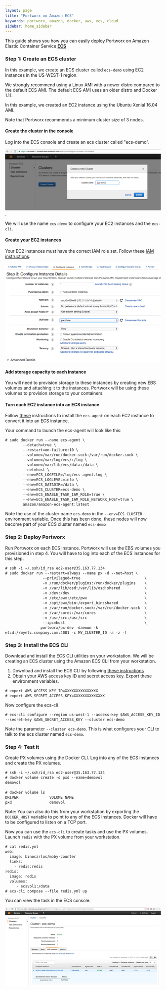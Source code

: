 ```yaml
---
layout: page
title: "Portworx on Amazon ECS"
keywords: portworx, amazon, docker, aws, ecs, cloud
sidebar: home_sidebar
---
```


This guide shows you how you can easily deploy Portworx on Amazon Elastic Container Service [**ECS**](https://aws.amazon.com/ecs/)

### Step 1: Create an ECS cluster
In this example, we create an ECS cluster called `ecs-demo` using EC2 instances in the US-WEST-1 region.

We strongly recommend using a Linux AMI with a newer distro compared to the default ECS AMI.  The default ECS AMI uses an older distro and Docker 1.11.

In this example, we created an EC2 instance using the Ubuntu Xenial 16.04 AMI.

Note that Portworx recommends a minimum cluster size of 3 nodes.

#### Create the cluster in the console
Log into the ECS console and create an ecs cluster called "ecs-demo".

![ecs-clust-create](images/ecs-clust-create.png "ecs").

We will use the name `ecs-demo` to configure your EC2 instances and the `ecs-cli`.

#### Create your EC2 instances
Your EC2 instances must have the correct IAM role set.  Follow these [IAM instructions](http://docs.aws.amazon.com/AmazonECS/latest/developerguide/instance_IAM_role.html).

![IAM](images/iam-role.png "IAM")

#### Add storage capacity to each instance
You will need to provision storage to these instances by creating new EBS volumes and attaching it to the instances.  Portworx will be using these volumes to provision storage to your containers.

#### Turn each EC2 instance into an ECS instance
Follow [these](http://docs.aws.amazon.com/AmazonECS/latest/developerguide/ecs-agent-install.html) instructions to install the `ecs-agent` on each EC2 instance to convert it into an ECS instance.

Your command to launch the ecs-agent will look like this:

```
# sudo docker run --name ecs-agent \
		--detach=true \
		--restart=on-failure:10 \
		--volume=/var/run/docker.sock:/var/run/docker.sock \
		--volume=/var/log/ecs/:/log \
		--volume=/var/lib/ecs/data:/data \
		--net=host \
		--env=ECS_LOGFILE=/log/ecs-agent.log \
		--env=ECS_LOGLEVEL=info \
		--env=ECS_DATADIR=/data \
		--env=ECS_CLUSTER=ecs-demo \
		--env=ECS_ENABLE_TASK_IAM_ROLE=true \
		--env=ECS_ENABLE_TASK_IAM_ROLE_NETWORK_HOST=true \
		amazon/amazon-ecs-agent:latest
```

Note the use of the cluster name `ecs-demo` in the `--env=ECS_CLUSTER` environment variable.  Once this has been done, these nodes will now become part of your ECS cluster named `ecs-demo`

### Step 2: Deploy Portworx
Run Portworx on each ECS instance.  Portworx will use the EBS volumes you provisioned in step 4.  You will have to log into each of the ECS instances for this step.

```
# ssh -i ~/.ssh/id_rsa ec2-user@35.163.77.134
# sudo docker run --restart=always --name px -d --net=host \
                 --privileged=true                             \
                 -v /run/docker/plugins:/run/docker/plugins    \
                 -v /var/lib/osd:/var/lib/osd:shared           \
                 -v /dev:/dev                                  \
                 -v /etc/pwx:/etc/pwx                          \
                 -v /opt/pwx/bin:/export_bin:shared            \
                 -v /var/run/docker.sock:/var/run/docker.sock  \
                 -v /var/cores:/var/cores                      \
                 -v /usr/src:/usr/src                          \
                 --ipc=host                                    \
                portworx/px-dev -daemon -k etcd://myetc.company.com:4001 -c MY_CLUSTER_ID -a -z -f
```

### Step 3: Install the ECS CLI
Download and install the ECS CLI utilities on your workstation.  We will be creating an ECS cluster using the Amazon ECS CLI from your workstation.

1. Download and install the ECS CLI by following [these instructions](http://docs.aws.amazon.com/AmazonECS/latest/developerguide/ECS_CLI_installation.html)
2. Obtain your AWS access key ID and secret access key.  Export these environment variables.

```
# export AWS_ACCESS_KEY_ID=XXXXXXXXXXXXXXX
# export AWS_SECRET_ACCESS_KEY=XXXXXXXXXXXXXX
```

Now configure the ecs-cli
```
# ecs-cli configure --region us-west-1 --access-key $AWS_ACCESS_KEY_ID --secret-key $AWS_SECRET_ACCESS_KEY --cluster ecs-demo
```

Note the parameter `--cluster ecs-demo`.  This is what configures your CLI to talk to the ecs cluster named `ecs-demo`.

### Step 4: Test it
Create PX volumes using the Docker CLI.  Log into any of the ECS instances and create the PX volumes.

```
# ssh -i ~/.ssh/id_rsa ec2-user@35.163.77.134
# docker volume create -d pxd --name=demovol
demovol

# docker volume ls
DRIVER              VOLUME NAME
pxd                 demovol
```
Note: You can also do this from your workstation by exporting the `DOCKER_HOST` variable to point to any of the ECS instances.  Docker will have to be configured to listen on a TCP port.

Now you can use the `ecs-cli` to create tasks and use the PX volumes.  Launch `redis` with the PX volume from your workstation.

```
# cat redis.yml
web:
  image: binocarlos/moby-counter
  links:
    - redis:redis
redis:
  image: redis
  volumes:
     - ecsvol1:/data
# ecs-cli compose --file redis.yml up 
```

You can view the task in the ECS console.

![task](images/ecs-task.png "task")
